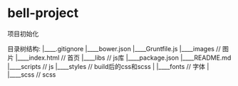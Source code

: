 # bell-project
项目初始化

目录树结构:
|____.gitignore
|____bower.json
|____Gruntfile.js
|____images 		// 图片
|____index.html 	// 首页
|____libs			// js库
|____package.json
|____README.md
|____scripts		// js
|____styles			// build后的css和scss
| |____fonts		// 字体
| |____scss			// scss
